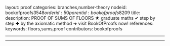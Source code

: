 layout: proof
categories: branches,number-theory
nodeid: bookofproofs$3548
orderid: 50
parentid: bookofproofs$8209
title: 
description: PROOF OF SUMS OF FLOORS &#9733; graduate maths &#10004; step by step &#10010; by the axiomatic method &#10140; visit BookOfProofs now!
references: 
keywords: floors,sums,proof
contributors: bookofproofs

---


---

